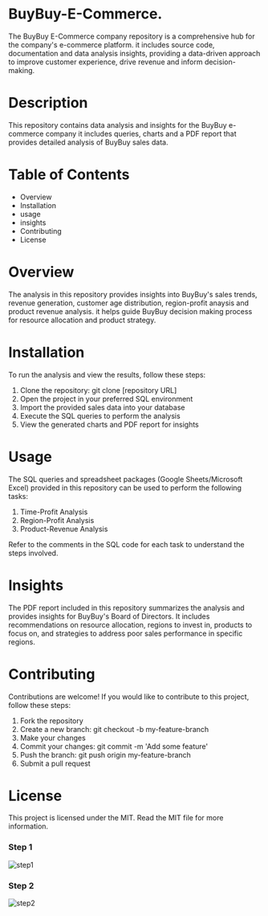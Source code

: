 # BuyBuy-E-Commerce.
The BuyBuy E-Commerce company repository is a comprehensive hub for the company's  e-commerce platform. it includes source code, documentation and data analysis insights, providing a data-driven approach to improve customer experience, drive revenue and inform decision-making.
# Description
This repository contains data analysis and insights for the BuyBuy e-commerce company it includes queries, charts and a PDF report that provides detailed analysis of BuyBuy sales data.
# Table of Contents
 * Overview
 * Installation
 * usage
 * insights
 * Contributing
 * License
# Overview
The analysis in this repository provides insights into BuyBuy's sales trends, revenue generation, customer age distribution, region-profit anaysis and product revenue analysis. it helps guide BuyBuy decision making process for resource allocation and product strategy.

# Installation
To run the analysis and view the results, follow these steps:
  1. Clone the repository: git clone [repository URL]
  2. Open the project in your preferred SQL environment
  3. Import the provided sales data into your database
  4. Execute the SQL queries to perform the analysis
  5. View the generated charts and PDF report for insights

# Usage
The SQL queries and spreadsheet packages (Google Sheets/Microsoft Excel) provided in this repository can be used to perform the following tasks:
  1. Time-Profit Analysis
  2. Region-Profit Analysis
  3. Product-Revenue Analysis

Refer to the comments in the SQL code for each task to understand the steps involved.

# Insights

The PDF report included in this repository summarizes the analysis and provides insights for BuyBuy's Board of Directors. It includes recommendations on resource allocation, regions to invest in, products to focus on, and strategies to address poor sales performance in specific regions.

# Contributing

Contributions are welcome! If you would like to contribute to this project, follow these steps:
  1. Fork the repository
  2. Create a new branch: git checkout -b my-feature-branch
  3. Make your changes
  4. Commit your changes: git commit -m 'Add some feature'
  5. Push the branch: git push origin my-feature-branch
  6. Submit a pull request

#  License

This project is licensed under the MIT. Read the MIT file for more information.

### Step 1

![step1](https://github.com/taolas/BuyBuy-E-Commerce./assets/28709637/abeabae7-971f-4160-a965-51c652d5b785)

### Step 2
![step2](https://github.com/taolas/BuyBuy-E-Commerce./assets/28709637/55852fd0-d818-4a04-a663-13b09b793f7b)

